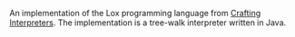 An implementation of the Lox programming language from [Crafting Interpreters](https://craftinginterpreters.com). The implementation is a tree-walk interpreter written in Java.